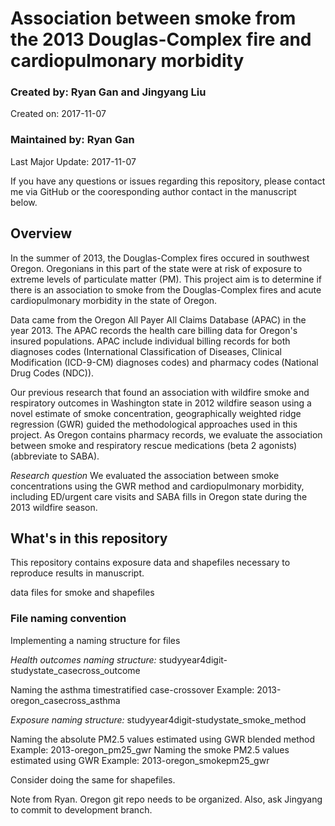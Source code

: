 # Association between smoke from the 2013 Douglas-Complex fire and cardiopulmonary morbidity


### Created by: Ryan Gan and Jingyang Liu
Created on: 2017-11-07
### Maintained by: Ryan Gan
Last Major Update: 2017-11-07

If you have any questions or issues regarding this repository, please contact me via GitHub or the cooresponding author contact in the manuscript below.

## Overview

In the summer of 2013, the Douglas-Complex fires occured in southwest Oregon. Oregonians in this part of the state were at risk of exposure to extreme levels of particulate matter (PM). This project aim is to determine if there is an association to smoke from the Douglas-Complex fires and acute cardiopulmonary morbidity in the state of Oregon.

Data came from the Oregon All Payer All Claims Database (APAC) in the year 2013. The APAC records the health care billing data for Oregon's insured populations. APAC include individual billing records for both diagnoses codes (International Classification of Diseases, Clinical Modification (ICD-9-CM) diagnoses codes) and pharmacy codes (National Drug Codes (NDC)). 

Our previous research that found an association with wildfire smoke and respiratory outcomes in Washington state in 2012 wildfire season using a novel estimate of smoke concentration, geographically weighted ridge regression (GWR) guided the methodological approaches used in this project. As Oregon contains pharmacy records, we evaluate the association between smoke and respiratory rescue medications (beta 2 agonists) (abbreviate to SABA). 

*Research question*
We evaluated the association between smoke concentrations using the GWR method and cardiopulmonary morbidity, including ED/urgent care visits and SABA fills in Oregon state during the 2013 wildfire season.

## What's in this repository

This repository contains exposure data and shapefiles necessary to reproduce results in manuscript.

data files for smoke and shapefiles

### File naming convention
Implementing a naming structure for files

*Health outcomes naming structure:*
studyyear4digit-studystate_casecross_outcome

Naming the asthma timestratified case-crossover
Example: 2013-oregon_casecross_asthma

*Exposure naming structure:*
studyyear4digit-studystate_smoke_method

Naming the absolute PM2.5 values estimated using GWR blended method
Example: 2013-oregon_pm25_gwr
Naming the smoke PM2.5 values estimated using GWR 
Example: 2013-oregon_smokepm25_gwr

Consider doing the same for shapefiles.

Note from Ryan. Oregon git repo needs to be organized. Also, ask Jingyang to commit to development branch.

